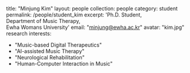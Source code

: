 title: "Minjung Kim"
layout: people
collection: people
category: student
permalink: /people/student_kim
excerpt: 'Ph.D. Student,<br> Department of Music Therapy,<br> Ewha Womans University'
email: "minjung@ewha.ac.kr"
avatar: "kim.jpg"
research interests:
  - "Music-based Digital Therapeutics"
  - "AI-assisted Music Therapy"
  - "Neurological Rehabilitation"
  - "Human-Computer Interaction in Music"
